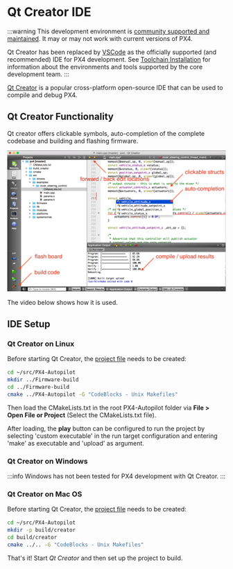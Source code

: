 # Qt Creator IDE

:::warning
This development environment is [community supported and maintained](../advanced/community_supported_dev_env.md).
It may or may not work with current versions of PX4.

Qt Creator has been replaced by [VSCode](../dev_setup/vscode.md) as the officially supported (and recommended) IDE for PX4 development.
See [Toolchain Installation](../dev_setup/dev_env.md) for information about the environments and tools supported by the core development team.
:::

[Qt Creator](https://www.qt.io/download-open-source) is a popular cross-platform open-source IDE that can be used to compile and debug PX4.

## Qt Creator Functionality

Qt creator offers clickable symbols, auto-completion of the complete codebase and building and flashing firmware.

![Screenshot of Qt Creator](../../assets/toolchain/qtcreator.png)

The video below shows how it is used.

<lite-youtube videoid="Bkk8zttWxEI" title="(Qt Creator) PX4 Flight Stack Build Experience"/>

## IDE Setup

### Qt Creator on Linux

Before starting Qt Creator, the [project file](https://gitlab.kitware.com/cmake/community/-/wikis/doc/cmake/Generator-Specific-Information#codeblocks-generator) needs to be created:

```sh
cd ~/src/PX4-Autopilot
mkdir ../Firmware-build
cd ../Firmware-build
cmake ../PX4-Autopilot -G "CodeBlocks - Unix Makefiles"
```

Then load the CMakeLists.txt in the root PX4-Autopilot folder via **File > Open File or Project** (Select the CMakeLists.txt file).

After loading, the **play** button can be configured to run the project by selecting 'custom executable' in the run target configuration and entering 'make' as executable and 'upload' as argument.

### Qt Creator on Windows

:::info
Windows has not been tested for PX4 development with Qt Creator.
:::

### Qt Creator on Mac OS

Before starting Qt Creator, the [project file](https://gitlab.kitware.com/cmake/community/-/wikis/doc/cmake/Generator-Specific-Information#codeblocks-generator) needs to be created:

```sh
cd ~/src/PX4-Autopilot
mkdir -p build/creator
cd build/creator
cmake ../.. -G "CodeBlocks - Unix Makefiles"
```

That's it! Start _Qt Creator_ and then set up the project to build.

<!-- note, video here was removed/made private, and in any case out of date. Just hoping people can work it out -->
